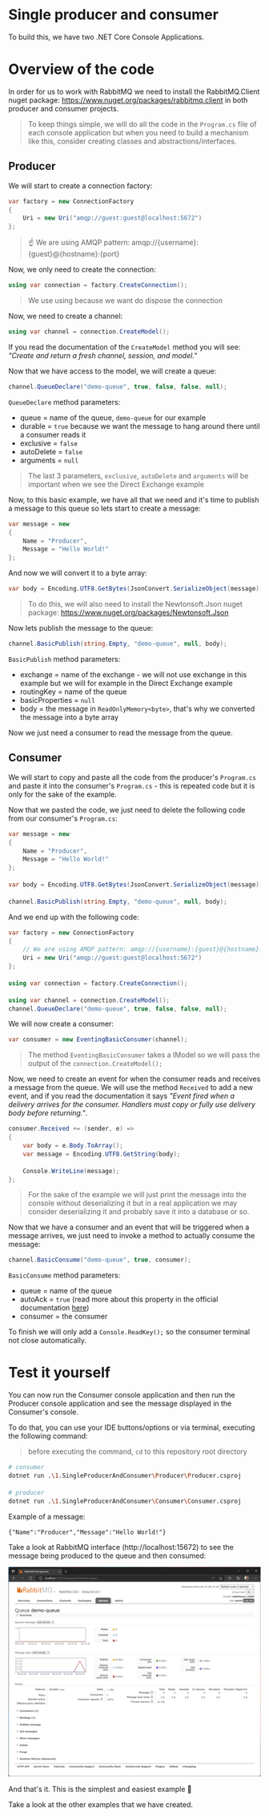 # Single producer and consumer

To build this, we have two .NET Core Console Applications.

# Overview of the code

In order for us to work with RabbitMQ we need to install the RabbitMQ.Client nuget package: https://www.nuget.org/packages/rabbitmq.client in both producer and consumer projects.

> To keep things simple, we will do all the code in the `Program.cs` file of each console application but when you need to build a mechanism like this, consider creating classes and abstractions/interfaces.

## Producer

We will start to create a connection factory:

```csharp
var factory = new ConnectionFactory
{
    Uri = new Uri("amqp://guest:guest@localhost:5672")
};
```

> ☝️ We are using AMQP pattern: amqp://{username}:{guest}@{hostname}:{port}

Now, we only need to create the connection:

```csharp
using var connection = factory.CreateConnection();
```

> We use using because we want do dispose the connection

Now, we need to create a channel:

```csharp
using var channel = connection.CreateModel();
```

If you read the documentation of the `CreateModel` method you will see: _"Create and return a fresh channel, session, and model."_

Now that we have access to the model, we will create a queue:

```csharp
channel.QueueDeclare("demo-queue", true, false, false, null);
```

`QueueDeclare` method parameters:
- queue = name of the queue, `demo-queue` for our example
- durable = `true` because we want the message to hang around there until a consumer reads it
- exclusive = `false`
- autoDelete = `false`
- arguments = `null`

> The last 3 parameters, `exclusive`, `autoDelete` and `arguments` will be important when we see the Direct Exchange example

Now, to this basic example, we have all that we need and it's time to publish a message to this queue so lets start to create a message:

```csharp
var message = new
{
    Name = "Producer",
    Message = "Hello World!"
};
```

And now we will convert it to a byte array:

```csharp
var body = Encoding.UTF8.GetBytes(JsonConvert.SerializeObject(message));
```

> To do this, we will also need to install the Newtonsoft.Json nuget package: https://www.nuget.org/packages/Newtonsoft.Json

Now lets publish the message to the queue:

```csharp
channel.BasicPublish(string.Empty, "demo-queue", null, body);
```

`BasicPublish` method parameters:
- exchange = name of the exchange - we will not use exchange in this example but we will for example in the Direct Exchange example
- routingKey = name of the queue
- basicProperties = `null`
- body = the message in `ReadOnlyMemory<byte>`, that's why we converted the message into a byte array

Now we just need a consumer to read the message from the queue.

## Consumer

We will start to copy and paste all the code from the producer's `Program.cs` and paste it into the consumer's `Program.cs` - this is repeated code but it is only for the sake of the example.

Now that we pasted the code, we just need to delete the following code from our consumer's `Program.cs`:

```csharp
var message = new
{
    Name = "Producer",
    Message = "Hello World!"
};

var body = Encoding.UTF8.GetBytes(JsonConvert.SerializeObject(message));

channel.BasicPublish(string.Empty, "demo-queue", null, body);
```

And we end up with the following code:

```csharp
var factory = new ConnectionFactory
{
    // We are using AMQP pattern: amqp://{username}:{guest}@{hostname}:{port}
    Uri = new Uri("amqp://guest:guest@localhost:5672")
};

using var connection = factory.CreateConnection();

using var channel = connection.CreateModel();
channel.QueueDeclare("demo-queue", true, false, false, null);
```

We will now create a consumer:

```csharp
var consumer = new EventingBasicConsumer(channel);
```

> The method `EventingBasicConsumer` takes a IModel so we will pass the output of the `connection.CreateModel();`

Now, we need to create an event for when the consumer reads and receives a message from the queue. We will use the method `Received` to add a new event, and if you read the documentation it says _"Event fired when a delivery arrives for the consumer. Handlers must copy or fully use delivery body before returning."_.

```csharp
consumer.Received += (sender, e) =>
{
    var body = e.Body.ToArray();
    var message = Encoding.UTF8.GetString(body);

    Console.WriteLine(message);
};
```

> For the sake of the example we will just print the message into the console without deserializing it but in a real application we may consider deserializing it and probably save it into a database or so.

Now that we have a consumer and an event that will be triggered when a message arrives, we just need to invoke a method to actually consume the message:

```csharp
channel.BasicConsume("demo-queue", true, consumer);
```

`BasicConsume` method parameters:
- queue = name of the queue
- autoAck = `true` (read more about this property in the official documentation [here](https://www.rabbitmq.com/confirms.html#consumer-acknowledgements))
- consumer = the consumer

To finish we will only add a `Console.ReadKey();` so the consumer terminal not close automatically.

# Test it yourself

You can now run the Consumer console application and then run the Producer console application and see the message displayed in the Consumer's console.

To do that, you can use your IDE buttons/options or via terminal, executing the following command:

> before executing the command, `cd` to this repository root directory

```bash
# consumer
dotnet run .\1.SingleProducerAndConsumer\Producer\Producer.csproj

# producer
dotnet run .\1.SingleProducerAndConsumer\Consumer\Consumer.csproj
```

Example of a message:

```
{"Name":"Producer","Message":"Hello World!"}
```

Take a look at RabbitMQ interface (http://localhost:15672) to see the message being produced to the queue and then consumed:

![Message produced and consumed](../.github/images/produced-message-consumed-message.png)

And that's it. This is the simplest and easiest example 🐥

Take a look at the other examples that we have created.